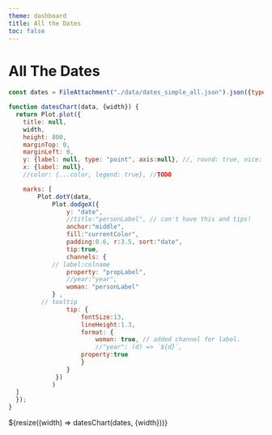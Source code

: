 ```yaml
---
theme: dashboard
title: All the Dates
toc: false
---
```



# All The Dates

```js
const dates = FileAttachment("./data/dates_simple_all.json").json({typed: true});
```



<!-- 
data variables
"person"         "personLabel"    "propLabel"      "psvLabel"       "qual_dateLabel" "prop_label"     "date_value"     "s"              "prop"           "psv"            "qual_date"     

 -->

```js
function datesChart(data, {width}) {
  return Plot.plot({
    title: null,
    width,
    height: 800,
    marginTop: 0,
    marginLeft: 0,
    y: {label: null, type: "point", axis:null}, //, round: true, nice: d3.utcYear
    x: {label: null},
    //color: {...color, legend: true}, //TODO

    marks: [
    	Plot.dotY(data, 
    		Plot.dodgeX({
    			y: "date", 
    			//title:"personLabel", // can't have this and tips!
    			anchor:"middle", 
    			fill:"currentColor", 
    			padding:0.6, r:3.5, sort:"date", 
    			tip:true,
    			channels: {
      		// label:colname
      			property: "propLabel",
      			//year:"year",  
      			woman: "personLabel"
      		} , 
      	 // tooltip
  				tip: {
  					fontSize:13,
  					lineHeight:1.3,
    				format: {
    					woman: true, // added channel for label.
    					//"year": (d) => `${d}`,  
      				property:true
    				}
    			}
    		 })
    		)    
  ]
  });
}

```

<div class="grid grid-cols-1">
  <div class="card">
    ${resize((width) => datesChart(dates, {width}))}
  </div>
</div>